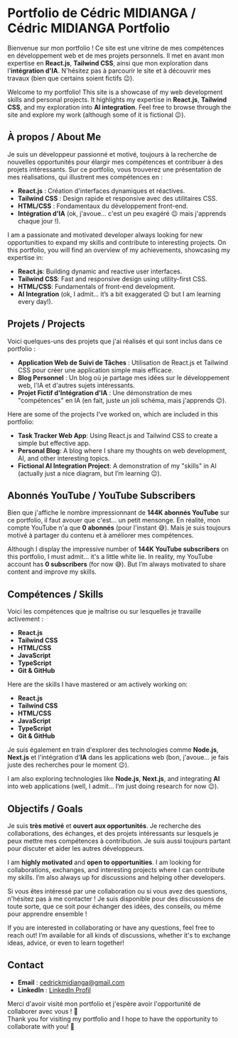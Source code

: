 # Portfolio de Cédric MIDIANGA / Cédric MIDIANGA Portfolio

Bienvenue sur mon portfolio ! Ce site est une vitrine de mes compétences en développement web et de mes projets personnels. Il met en avant mon expertise en **React.js**, **Tailwind CSS**, ainsi que mon exploration dans l'**intégration d'IA**. N'hésitez pas à parcourir le site et à découvrir mes travaux (bien que certains soient fictifs 😉).

Welcome to my portfolio! This site is a showcase of my web development skills and personal projects. It highlights my expertise in **React.js**, **Tailwind CSS**, and my exploration into **AI integration**. Feel free to browse through the site and explore my work (although some of it is fictional 😉).

## À propos / About Me

Je suis un développeur passionné et motivé, toujours à la recherche de nouvelles opportunités pour élargir mes compétences et contribuer à des projets intéressants. Sur ce portfolio, vous trouverez une présentation de mes réalisations, qui illustrent mes compétences en :

- **React.js** : Création d'interfaces dynamiques et réactives.
- **Tailwind CSS** : Design rapide et responsive avec des utilitaires CSS.
- **HTML/CSS** : Fondamentaux du développement front-end.
- **Intégration d'IA** (ok, j'avoue... c'est un peu exagéré 😉 mais j'apprends chaque jour !).

I am a passionate and motivated developer always looking for new opportunities to expand my skills and contribute to interesting projects. On this portfolio, you will find an overview of my achievements, showcasing my expertise in:

- **React.js**: Building dynamic and reactive user interfaces.
- **Tailwind CSS**: Fast and responsive design using utility-first CSS.
- **HTML/CSS**: Fundamentals of front-end development.
- **AI Integration** (ok, I admit... it’s a bit exaggerated 😉 but I am learning every day!).

## Projets / Projects

Voici quelques-uns des projets que j'ai réalisés et qui sont inclus dans ce portfolio :

- **Application Web de Suivi de Tâches** : Utilisation de React.js et Tailwind CSS pour créer une application simple mais efficace.
- **Blog Personnel** : Un blog où je partage mes idées sur le développement web, l'IA et d'autres sujets intéressants.
- **Projet Fictif d'Intégration d'IA** : Une démonstration de mes "compétences" en IA (en fait, juste un joli schéma, mais j'apprends 😉).

Here are some of the projects I've worked on, which are included in this portfolio:

- **Task Tracker Web App**: Using React.js and Tailwind CSS to create a simple but effective app.
- **Personal Blog**: A blog where I share my thoughts on web development, AI, and other interesting topics.
- **Fictional AI Integration Project**: A demonstration of my "skills" in AI (actually just a nice diagram, but I’m learning 😉).

## Abonnés YouTube / YouTube Subscribers

Bien que j'affiche le nombre impressionnant de **144K abonnés YouTube** sur ce portfolio, il faut avouer que c'est... un petit mensonge. En réalité, mon compte YouTube n'a que **0 abonnés** (pour l'instant 😅). Mais je suis toujours motivé à partager du contenu et à améliorer mes compétences.

Although I display the impressive number of **144K YouTube subscribers** on this portfolio, I must admit... it's a little white lie. In reality, my YouTube account has **0 subscribers** (for now 😅). But I’m always motivated to share content and improve my skills.

## Compétences / Skills

Voici les compétences que je maîtrise ou sur lesquelles je travaille activement :

- **React.js**
- **Tailwind CSS**
- **HTML/CSS**
- **JavaScript**
- **TypeScript**
- **Git & GitHub**

Here are the skills I have mastered or am actively working on:

- **React.js**
- **Tailwind CSS**
- **HTML/CSS**
- **JavaScript**
- **TypeScript**
- **Git & GitHub**

Je suis également en train d'explorer des technologies comme **Node.js**, **Next.js** et l'intégration d'**IA** dans les applications web (bon, j'avoue... je fais juste des recherches pour le moment 😉).

I am also exploring technologies like **Node.js**, **Next.js**, and integrating **AI** into web applications (well, I admit... I’m just doing research for now 😉).

## Objectifs / Goals

Je suis **très motivé** et **ouvert aux opportunités**. Je recherche des collaborations, des échanges, et des projets intéressants sur lesquels je peux mettre mes compétences à contribution. Je suis aussi toujours partant pour discuter et aider les autres développeurs.

I am **highly motivated** and **open to opportunities**. I am looking for collaborations, exchanges, and interesting projects where I can contribute my skills. I’m also always up for discussions and helping other developers.

Si vous êtes intéressé par une collaboration ou si vous avez des questions, n'hésitez pas à me contacter ! Je suis disponible pour des discussions de toute sorte, que ce soit pour échanger des idées, des conseils, ou même pour apprendre ensemble !

If you are interested in collaborating or have any questions, feel free to reach out! I’m available for all kinds of discussions, whether it's to exchange ideas, advice, or even to learn together!

## Contact

- **Email** : [cedrickmidianga@gmail.com](mailto:cedrickmidianga@gmail.com)
- **LinkedIn** : [LinkedIn Profil](https://www.linkedin.com/in/cedric-midianga-1738772b2/)

Merci d'avoir visité mon portfolio et j'espère avoir l'opportunité de collaborer avec vous ! 🚀  
Thank you for visiting my portfolio and I hope to have the opportunity to collaborate with you! 🚀
